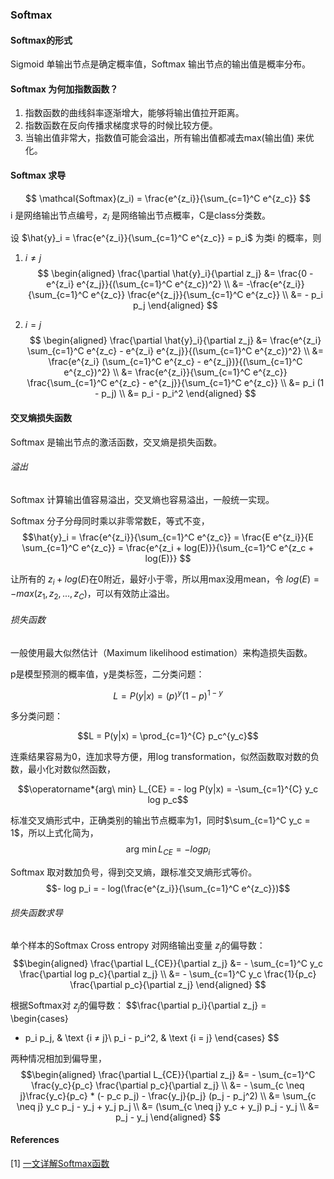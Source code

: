 ### Softmax

#### Softmax的形式
Sigmoid 单输出节点是确定概率值，Softmax 输出节点的输出值是概率分布。

#### Softmax 为何加指数函数？
1. 指数函数的曲线斜率逐渐增大，能够将输出值拉开距离。
2. 指数函数在反向传播求梯度求导的时候比较方便。
3. 当输出值非常大，指数值可能会溢出，所有输出值都减去max(输出值) 来优化。

#### Softmax 求导
$$
\mathcal{Softmax}(z_i) = \frac{e^{z_i}}{\sum_{c=1}^C e^{z_c}}
$$
i 是网络输出节点编号，$z_i$ 是网络输出节点概率，C是class分类数。

设 $\hat{y}_i = \frac{e^{z_i}}{\sum_{c=1}^C e^{z_c}} = p_i$ 为类i 的概率，则

1. $i \neq j$
$$
\begin{aligned}
\frac{\partial \hat{y}_i}{\partial z_j} &= \frac{0 - e^{z_i}
e^{z_j}}{(\sum_{c=1}^C e^{z_c})^2} \\
&= -\frac{e^{z_i}}{\sum_{c=1}^C e^{z_c}} \frac{e^{z_j}}{\sum_{c=1}^C
e^{z_c}} \\
&= - p_i p_j
\end{aligned}
$$

2. $i = j$
$$
\begin{aligned}
\frac{\partial \hat{y}_i}{\partial z_j} &= \frac{e^{z_i} \sum_{c=1}^C e^{z_c} -
e^{z_i} e^{z_j}}{(\sum_{c=1}^C e^{z_c})^2} \\
&= \frac{e^{z_i} (\sum_{c=1}^C e^{z_c} - e^{z_j})}{(\sum_{c=1}^C e^{z_c})^2}
\\
&= \frac{e^{z_i}}{\sum_{c=1}^C e^{z_c}} \frac{\sum_{c=1}^C e^{z_c} -
e^{z_j}}{\sum_{c=1}^C e^{z_c}} \\
&= p_i (1 - p_j) \\
&= p_i - p_i^2
\end{aligned}
$$

#### 交叉熵损失函数
Softmax 是输出节点的激活函数，交叉熵是损失函数。

###### 溢出
Softmax 计算输出值容易溢出，交叉熵也容易溢出，一般统一实现。

Softmax 分子分母同时乘以非零常数E，等式不变，
$$\hat{y}_i = \frac{e^{z_i}}{\sum_{c=1}^C e^{z_c}} = \frac{E e^{z_i}}{E
\sum_{c=1}^C e^{z_c}} = \frac{e^{z_i + log(E)}}{\sum_{c=1}^C e^{z_c +
log(E)}}
$$

让所有的 $z_i + log(E)$在0附近，最好小于零，所以用max没用mean，令 $log(E) = - max(z_1, z_2, ...,
z_C)$，可以有效防止溢出。

###### 损失函数
一般使用最大似然估计（Maximum likelihood estimation）来构造损失函数。

p是模型预测的概率值，y是类标签，二分类问题：

$$L = P(y|x) = (p)^y (1-p)^{1-y}$$

多分类问题：

$$L = P(y|x) = \prod_{c=1}^{C} p_c^{y_c}$$

连乘结果容易为0，连加求导方便，用log transformation，似然函数取对数的负数，最小化对数似然函数，

$$\operatorname*{arg\ min} L_{CE} = - log P(y|x) = -\sum_{c=1}^{C} y_c log p_c$$

标准交叉熵形式中，正确类别的输出节点概率为1，同时$\sum_{c=1}^C y_c = 1$，所以上式化简为，
$$\operatorname*{arg\ min} L_{CE} = -log p_i$$

Softmax 取对数加负号，得到交叉熵，跟标准交叉熵形式等价。
$$- log p_i = - log(\frac{e^{z_i}}{\sum_{c=1}^C e^{z_c}})$$

###### 损失函数求导
单个样本的Softmax Cross entropy 对网络输出变量 $z_j$的偏导数：
$$\begin{aligned}
\frac{\partial L_{CE}}{\partial z_j} &= - \sum_{c=1}^C y_c \frac{\partial log
p_c}{\partial z_j} \\
&= - \sum_{c=1}^C y_c \frac{1}{p_c} \frac{\partial p_c}{\partial z_j}
\end{aligned}
$$

根据Softmax对 $z_j$的偏导数：
$$\frac{\partial p_i}{\partial z_j} =
\begin{cases}
- p_i p_j, & \text {i $\neq$ j}\\
p_i - p_i^2, & \text {i = j}
\end{cases}
$$

两种情况相加到偏导里，
$$\begin{aligned}
\frac{\partial L_{CE}}{\partial z_j} &= - \sum_{c=1}^C \frac{y_c}{p_c}
\frac{\partial p_c}{\partial z_j} \\
&= - \sum_{c \neq j}\frac{y_c}{p_c} * (- p_c p_j) - \frac{y_j}{p_j} (p_j -
p_j^2) \\
&= \sum_{c \neq j} y_c p_j - y_j + y_j p_j \\
&= (\sum_{c \neq j} y_c + y_j) p_j - y_j \\
&= p_j - y_j
\end{aligned}
$$
#### References
[1] [一文详解Softmax函数](https://zhuanlan.zhihu.com/p/105722023)
